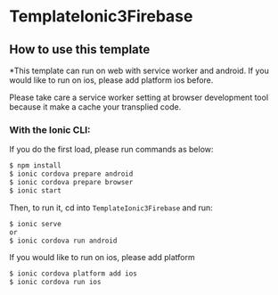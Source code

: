 # TemplateIonic3Firebase

## How to use this template

*This template can run on web with service worker and android. If you would like to run on ios, please add platform ios before.

Please take care a service worker setting at browser development tool because it make a cache your transplied code.

### With the Ionic CLI:

If you do the first load, please run commands as below:

```bash
$ npm install
$ ionic cordova prepare android
$ ionic cordova prepare browser
$ ionic start
```

Then, to run it, cd into `TemplateIonic3Firebase` and run:

```bash
$ ionic serve
or
$ ionic cordova run android
```

If you would like to run on ios, please add platform
```bash
$ ionic cordova platform add ios
$ ionic cordova run ios
```
